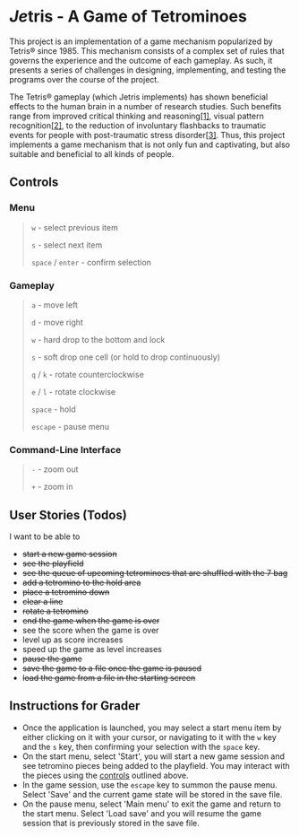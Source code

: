 # *Je*tris - A Game of Tetrominoes

This project is an implementation of a game mechanism popularized by Tetris® since 1985. This mechanism consists of a complex set of rules that governs the experience and the outcome of each gameplay. As such, it presents a series of challenges in designing, implementing, and testing the programs over the course of the project.

The Tetris® gameplay (which Jetris implements) has shown beneficial effects to the human brain in a number of research studies. Such benefits range from improved critical thinking and reasoning[[1]](https://doi.org/10.1186%2F1756-0500-2-174), visual pattern recognition[[2]](https://doi.org/10.1126/science.290.5490.350), to the reduction of involuntary flashbacks to traumatic events for people with post-traumatic stress disorder[[3]](https://web.archive.org/web/20201101090805/https://www.nhs.uk/news/mental-health/can-playing-tetris-help-prevent-ptsd/). Thus, this project implements a game mechanism that is not only fun and captivating, but also suitable and beneficial to all kinds of people.

## Controls

### Menu

> `w` - select previous item
>
> `s` - select next item
>
> `space` / `enter` - confirm selection

### Gameplay

> `a` - move left
>
> `d` - move right
>
> `w` - hard drop to the bottom and lock
>
> `s` - soft drop one cell (or hold to drop continuously)
>
> `q` / `k` - rotate counterclockwise
>
> `e` / `l` - rotate clockwise
>
> `space` - hold
>
> `escape` - pause menu

### Command-Line Interface

> `-` - zoom out
>
> `+` - zoom in

## User Stories (Todos)

I want to be able to

- ~~start a new game session~~
- ~~see the playfield~~
- ~~see the queue of upcoming tetrominoes that are shuffled with the 7 bag~~
- ~~add a tetromino to the hold area~~
- ~~place a tetromino down~~
- ~~clear a line~~
- ~~rotate a tetromino~~
- ~~end the game when the game is over~~
- see the score when the game is over
- level up as score increases
- speed up the game as level increases
- ~~pause the game~~
- ~~save the game to a file once the game is paused~~
- ~~load the game from a file in the starting screen~~

## Instructions for Grader

- Once the application is launched, you may select a start menu item by either clicking on it with your cursor, or navigating to it with the `w` key and the `s` key, then confirming your selection with the `space` key.
- On the start menu, select 'Start', you will start a new game session and see tetromino pieces being added to the playfield. You may interact with the pieces using the [controls](#gameplay) outlined above.
- In the game session, use the `escape` key to summon the pause menu. Select 'Save' and the current game state will be stored in the save file.
- On the pause menu, select 'Main menu' to exit the game and return to the start menu. Select 'Load save' and you will resume the game session that is previously stored in the save file.
